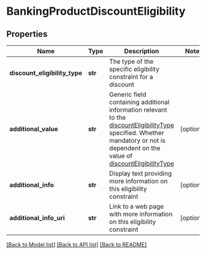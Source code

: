 # BankingProductDiscountEligibility

## Properties
Name | Type | Description | Notes
------------ | ------------- | ------------- | -------------
**discount_eligibility_type** | **str** | The type of the specific eligibility constraint for a discount | 
**additional_value** | **str** | Generic field containing additional information relevant to the [discountEligibilityType](#tocSproductdiscounteligibilitydoc) specified. Whether mandatory or not is dependent on the value of [discountEligibilityType](#tocSproductdiscounteligibilitydoc) | [optional] 
**additional_info** | **str** | Display text providing more information on this eligibility constraint | [optional] 
**additional_info_uri** | **str** | Link to a web page with more information on this eligibility constraint | [optional] 

[[Back to Model list]](../README.md#documentation-for-models) [[Back to API list]](../README.md#documentation-for-api-endpoints) [[Back to README]](../README.md)


